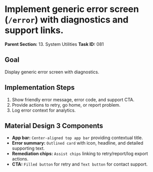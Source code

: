 # Implement generic error screen (`/error`) with diagnostics and support links.

**Parent Section:** 13. System Utilities
**Task ID:** 081

## Goal
Display generic error screen with diagnostics.

## Implementation Steps
1. Show friendly error message, error code, and support CTA.
2. Provide actions to retry, go home, or report problem.
3. Log error context for analytics.

## Material Design 3 Components
- **App bar:** `Center-aligned top app bar` providing contextual title.
- **Error summary:** `Outlined card` with icon, headline, and detailed supporting text.
- **Remediation chips:** `Assist chips` linking to retry/report/log export actions.
- **CTA:** `Filled button` for retry and `Text button` for contact support.
